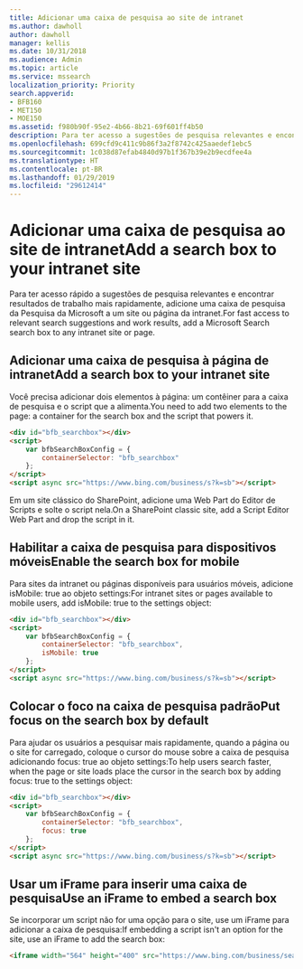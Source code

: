 ```yaml
---
title: Adicionar uma caixa de pesquisa ao site de intranet
ms.author: dawholl
author: dawholl
manager: kellis
ms.date: 10/31/2018
ms.audience: Admin
ms.topic: article
ms.service: mssearch
localization_priority: Priority
search.appverid:
- BFB160
- MET150
- MOE150
ms.assetid: f980b90f-95e2-4b66-8b21-69f601ff4b50
description: Para ter acesso a sugestões de pesquisa relevantes e encontrar resultados de trabalho mais rapidamente, adicione uma caixa de pesquisa da Pesquisa da Microsoft a um site ou página da intranet.
ms.openlocfilehash: 699cfd9c411c9b86f3a2f8742c425aaedef1ebc5
ms.sourcegitcommit: 1c038d87efab4840d97b1f367b39e2b9ecdfee4a
ms.translationtype: HT
ms.contentlocale: pt-BR
ms.lasthandoff: 01/29/2019
ms.locfileid: "29612414"
---
```

# <a name="add-a-search-box-to-your-intranet-site"></a><span data-ttu-id="018a5-103">Adicionar uma caixa de pesquisa ao site de intranet</span><span class="sxs-lookup"><span data-stu-id="018a5-103">Add a search box to your intranet site</span></span>

<span data-ttu-id="018a5-104">Para ter acesso rápido a sugestões de pesquisa relevantes e encontrar resultados de trabalho mais rapidamente, adicione uma caixa de pesquisa da Pesquisa da Microsoft a um site ou página da intranet.</span><span class="sxs-lookup"><span data-stu-id="018a5-104">For fast access to relevant search suggestions and work results, add a Microsoft Search search box to any intranet site or page.</span></span>
  
## <a name="add-a-search-box-to-an-intranet-page"></a><span data-ttu-id="018a5-105">Adicionar uma caixa de pesquisa à página de intranet</span><span class="sxs-lookup"><span data-stu-id="018a5-105">Add a search box to your intranet site</span></span>

<span data-ttu-id="018a5-106">Você precisa adicionar dois elementos à página: um contêiner para a caixa de pesquisa e o script que a alimenta.</span><span class="sxs-lookup"><span data-stu-id="018a5-106">You need to add two elements to the page: a container for the search box and the script that powers it.</span></span>
  
```html
<div id="bfb_searchbox"></div>
<script>
    var bfbSearchBoxConfig = {
        containerSelector: "bfb_searchbox"
    };
</script>
<script async src="https://www.bing.com/business/s?k=sb"></script>
```

<span data-ttu-id="018a5-107">Em um site clássico do SharePoint, adicione uma Web Part do Editor de Scripts e solte o script nela.</span><span class="sxs-lookup"><span data-stu-id="018a5-107">On a SharePoint classic site, add a Script Editor Web Part and drop the script in it.</span></span>
  
## <a name="enable-the-search-box-for-mobile"></a><span data-ttu-id="018a5-108">Habilitar a caixa de pesquisa para dispositivos móveis</span><span class="sxs-lookup"><span data-stu-id="018a5-108">Enable the search box for mobile</span></span>

<span data-ttu-id="018a5-109">Para sites da intranet ou páginas disponíveis para usuários móveis, adicione isMobile: true ao objeto settings:</span><span class="sxs-lookup"><span data-stu-id="018a5-109">For intranet sites or pages available to mobile users, add isMobile: true to the settings object:</span></span>
  
```html
<div id="bfb_searchbox"></div>
<script>
    var bfbSearchBoxConfig = {
        containerSelector: "bfb_searchbox", 
        isMobile: true
    };
</script>
<script async src="https://www.bing.com/business/s?k=sb"></script>
```

## <a name="put-focus-on-the-search-box-by-default"></a><span data-ttu-id="018a5-110">Colocar o foco na caixa de pesquisa padrão</span><span class="sxs-lookup"><span data-stu-id="018a5-110">Put focus on the search box by default</span></span>

<span data-ttu-id="018a5-111">Para ajudar os usuários a pesquisar mais rapidamente, quando a página ou o site for carregado, coloque o cursor do mouse sobre a caixa de pesquisa adicionando focus: true ao objeto settings:</span><span class="sxs-lookup"><span data-stu-id="018a5-111">To help users search faster, when the page or site loads place the cursor in the search box by adding focus: true to the settings object:</span></span>
  
```html
<div id="bfb_searchbox"></div>
<script>
    var bfbSearchBoxConfig = {
        containerSelector: "bfb_searchbox",
        focus: true
    };
</script>
<script async src="https://www.bing.com/business/s?k=sb"></script>
```

## <a name="use-an-iframe-to-embed-a-search-box"></a><span data-ttu-id="018a5-112">Usar um iFrame para inserir uma caixa de pesquisa</span><span class="sxs-lookup"><span data-stu-id="018a5-112">Use an iFrame to embed a search box</span></span>

<span data-ttu-id="018a5-113">Se incorporar um script não for uma opção para o site, use um iFrame para adicionar a caixa de pesquisa:</span><span class="sxs-lookup"><span data-stu-id="018a5-113">If embedding a script isn't an option for the site, use an iFrame to add the search box:</span></span>
  
```html
<iframe width="564" height="400" src="https://www.bing.com/business/searchbox"></iframe>
```
